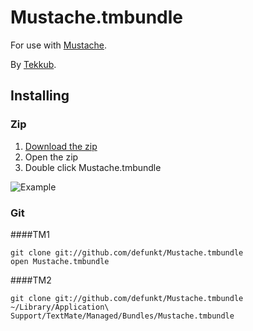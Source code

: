 # Mustache.tmbundle

For use with [Mustache](http://github.com/defunkt/mustache).

By [Tekkub](http://github.com/tekkub).

## Installing

### Zip

1. [Download the zip](http://github.com/defunkt/Mustache.tmbundle/zipball/master)
2. Open the zip
3. Double click Mustache.tmbundle

![Example](http://img.skitch.com/20100306-njn7x63w9ppg285y4by377wwhy.png)

### Git

####TM1
	
    git clone git://github.com/defunkt/Mustache.tmbundle
    open Mustache.tmbundle

####TM2

    git clone git://github.com/defunkt/Mustache.tmbundle ~/Library/Application\ Support/TextMate/Managed/Bundles/Mustache.tmbundle
